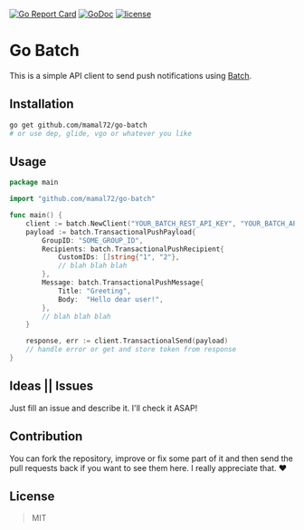 [![Go Report Card](https://goreportcard.com/badge/github.com/mamal72/go-batch)](https://goreportcard.com/report/github.com/mamal72/go-batch)
[![GoDoc](https://godoc.org/github.com/mamal72/go-batch?status.svg)](https://godoc.org/github.com/mamal72/go-batch)
[![license](https://img.shields.io/github/license/mamal72/go-batch.svg)](https://github.com/mamal72/go-batch/blob/master/LICENSE)


# Go Batch

This is a simple API client to send push notifications using [Batch](https://batch.com).


## Installation

```bash
go get github.com/mamal72/go-batch
# or use dep, glide, vgo or whatever you like
```


## Usage

```go
package main

import "github.com/mamal72/go-batch"

func main() {
    client := batch.NewClient("YOUR_BATCH_REST_API_KEY", "YOUR_BATCH_API_KEY_FOR_YOUR_APP")
    payload := batch.TransactionalPushPayload{
        GroupID: "SOME_GROUP_ID",
        Recipients: batch.TransactionalPushRecipient{
            CustomIDs: []string{"1", "2"},
            // blah blah blah
        },
        Message: batch.TransactionalPushMessage{
            Title: "Greeting",
            Body:  "Hello dear user!",
        },
        // blah blah blah
    }

    response, err := client.TransactionalSend(payload)
    // handle error or get and store token from response
}
```


## Ideas || Issues

Just fill an issue and describe it. I'll check it ASAP!


## Contribution

You can fork the repository, improve or fix some part of it and then send the pull requests back if you want to see them here. I really appreciate that. :heart:


## License
> MIT
